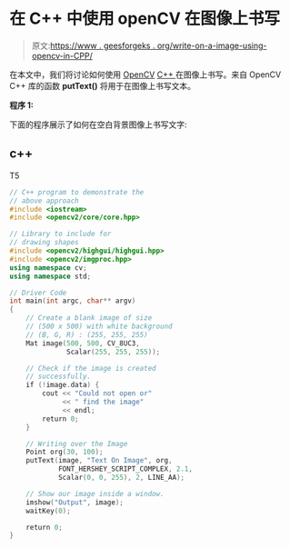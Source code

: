 # 在 C++ 中使用 openCV 在图像上书写

> 原文:[https://www . geesforgeks . org/write-on-a-image-using-opencv-in-CPP/](https://www.geeksforgeeks.org/write-on-an-image-using-opencv-in-cpp/)

在本文中，我们将讨论如何使用 [OpenCV](https://www.geeksforgeeks.org/opencv-c-program-face-detection/) [C++ ](https://www.geeksforgeeks.org/c-plus-plus/) 在图像上书写。来自 OpenCV C++ 库的函数 **putText()** 将用于在图像上书写文本。

**程序 1:**

下面的程序展示了如何在空白背景图像上书写文字:

## c++

T5

```cpp
// C++ program to demonstrate the
// above approach
#include <iostream>
#include <opencv2/core/core.hpp>

// Library to include for
// drawing shapes
#include <opencv2/highgui/highgui.hpp>
#include <opencv2/imgproc.hpp>
using namespace cv;
using namespace std;

// Driver Code
int main(int argc, char** argv)
{
    // Create a blank image of size
    // (500 x 500) with white background
    // (B, G, R) : (255, 255, 255)
    Mat image(500, 500, CV_8UC3,
              Scalar(255, 255, 255));

    // Check if the image is created
    // successfully.
    if (!image.data) {
        cout << "Could not open or"
             << " find the image"
             << endl;
        return 0;
    }

    // Writing over the Image
    Point org(30, 100);
    putText(image, "Text On Image", org,
            FONT_HERSHEY_SCRIPT_COMPLEX, 2.1,
            Scalar(0, 0, 255), 2, LINE_AA);

    // Show our image inside a window.
    imshow("Output", image);
    waitKey(0);

    return 0;
}
```